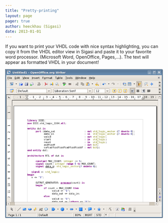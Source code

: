 ```yaml
---
title: "Pretty-printing"
layout: page 
pager: true
author: heeckhau (Sigasi)
date: 2013-01-01
---
```


If you want to print your VHDL code with nice syntax highlighting, you can copy it from the VHDL editor view in Sigasi and paste it to your favorite word processor. (Microsoft Word, OpenOffice, Pages,…). The text will appear as formatted VHDL in your document!

![pretty printing VHDL screenshot](images/pretty-printing.png)